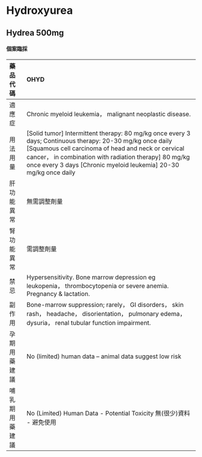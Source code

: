 # Hydroxyurea

## Hydrea 500mg

#### 個案臨採

| 藥品代碼       | OHYD                                                                                                                                                                                                                                                                                          |
|:---------------|:----------------------------------------------------------------------------------------------------------------------------------------------------------------------------------------------------------------------------------------------------------------------------------------------|
| 適應症         | Chronic myeloid leukemia， malignant neoplastic disease.                                                                                                                                                                                                                                      |
| 用法用量       | [Solid tumor] Intermittent therapy: 80 mg/kg once every 3 days; Continuous therapy: 20-30 mg/kg once daily [Squamous cell carcinoma of head and neck or cervical cancer， in combination with radiation therapy] 80 mg/kg once every 3 days [Chronic myeloid leukemia] 20-30 mg/kg once daily |
| 肝功能異常     | 無需調整劑量                                                                                                                                                                                                                                                                                  |
| 腎功能異常     | 需調整劑量                                                                                                                                                                                                                                                                                    |
| 禁忌           | Hypersensitivity. Bone marrow depression eg leukopenia， thrombocytopenia or severe anemia. Pregnancy & lactation.                                                                                                                                                                            |
| 副作用         | Bone-marrow suppression; rarely， GI disorders， skin rash， headache， disorientation， pulmonary edema， dysuria， renal tubular function impairment.                                                                                                                                       |
| 孕期用藥建議   | No (limited) human data – animal data suggest low risk                                                                                                                                                                                                                                        |
| 哺乳期用藥建議 | No (Limited) Human Data - Potential Toxicity 無(很少)資料 - 避免使用                                                                                                                                                                                                                          |


